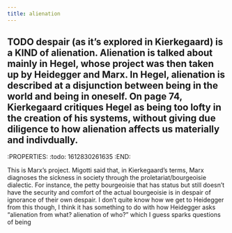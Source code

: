 ```yaml
---
title: alienation
---
```


## TODO despair (as it’s explored in Kierkegaard) is a KIND of alienation. Alienation is talked about mainly in Hegel, whose project was then taken up by Heidegger and Marx. In Hegel, alienation is described at a disjunction between being in the world and being in oneself. On page 74, Kierkegaard critiques Hegel as being too lofty in the creation of his systems, without giving due diligence to how alienation affects us materially and indivdually.
:PROPERTIES:
:todo: 1612830261635
:END:

This is Marx’s project. Migotti said that, in Kierkegaard’s terms, Marx diagnoses the sickness in society through the proletariat/bourgeoisie dialectic. For instance, the petty bourgeoisie that has status but still doesn’t have the security and comfort of the actual bourgeoisie is in despair of ignorance of their own despair. I don’t quite know how we get to Heidegger from this though, I think it has something to do with how Heidegger asks “alienation from what? alienation of who?” which I guess sparks questions of being
##
